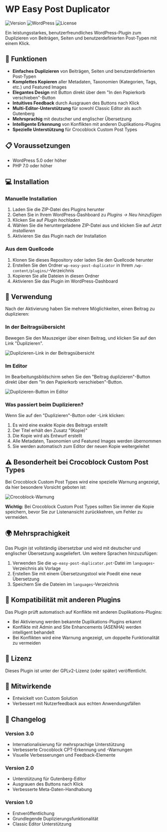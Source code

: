 # WP Easy Post Duplicator

![Version](https://img.shields.io/badge/version-3.0-blue)
![WordPress](https://img.shields.io/badge/WordPress-6.0%2B-green)
![License](https://img.shields.io/badge/license-GPL--2.0%2B-red)

Ein leistungsstarkes, benutzerfreundliches WordPress-Plugin zum Duplizieren von Beiträgen, Seiten und benutzerdefinierten Post-Typen mit einem Klick.

## 🚀 Funktionen

- **Einfaches Duplizieren** von Beiträgen, Seiten und benutzerdefinierten Post-Typen
- **Komplettes Kopieren** aller Metadaten, Taxonomien (Kategorien, Tags, etc.) und Featured Images
- **Elegantes Design** mit Button direkt über dem "In den Papierkorb verschieben"-Button
- **Intuitives Feedback** durch Ausgrauen des Buttons nach Klick
- **Multi-Editor-Unterstützung** für sowohl Classic Editor als auch Gutenberg
- **Mehrsprachig** mit deutscher und englischer Übersetzung
- **Intelligente Erkennung** von Konflikten mit anderen Duplikations-Plugins
- **Spezielle Unterstützung** für Crocoblock Custom Post Types

## 📋 Voraussetzungen

- WordPress 5.0 oder höher
- PHP 7.0 oder höher

## 💻 Installation

### Manuelle Installation

1. Laden Sie die ZIP-Datei des Plugins herunter
2. Gehen Sie in Ihrem WordPress-Dashboard zu *Plugins → Neu hinzufügen*
3. Klicken Sie auf *Plugin hochladen*
4. Wählen Sie die heruntergeladene ZIP-Datei aus und klicken Sie auf *Jetzt installieren*
5. Aktivieren Sie das Plugin nach der Installation

### Aus dem Quellcode

1. Klonen Sie dieses Repository oder laden Sie den Quellcode herunter
2. Erstellen Sie den Ordner `wp-easy-post-duplicator` in Ihrem `/wp-content/plugins/`-Verzeichnis
3. Kopieren Sie alle Dateien in diesen Ordner
4. Aktivieren Sie das Plugin im WordPress-Dashboard

## 🔧 Verwendung

Nach der Aktivierung haben Sie mehrere Möglichkeiten, einen Beitrag zu duplizieren:

### In der Beitragsübersicht

Bewegen Sie den Mauszeiger über einen Beitrag, und klicken Sie auf den Link "Duplizieren".

![Duplizieren-Link in der Beitragsübersicht](https://via.placeholder.com/500x100/f5f5f5/222222?text=Duplizieren+Link+in+Beitragsübersicht)

### Im Editor

Im Bearbeitungsbildschirm sehen Sie den "Beitrag duplizieren"-Button direkt über dem "In den Papierkorb verschieben"-Button.

![Duplizieren-Button im Editor](https://via.placeholder.com/250x150/f5f5f5/222222?text=Duplizieren+Button+im+Editor)

### Was passiert beim Duplizieren?

Wenn Sie auf den "Duplizieren"-Button oder -Link klicken:

1. Es wird eine exakte Kopie des Beitrags erstellt
2. Der Titel erhält den Zusatz "(Kopie)"
3. Die Kopie wird als Entwurf erstellt
4. Alle Metadaten, Taxonomien und Featured Images werden übernommen
5. Sie werden automatisch zum Editor der neuen Kopie weitergeleitet

## ⚠️ Besonderheit bei Crocoblock Custom Post Types

Bei Crocoblock Custom Post Types wird eine spezielle Warnung angezeigt, da hier besondere Vorsicht geboten ist:

![Crocoblock-Warnung](https://via.placeholder.com/400x120/f5f5f5/d63638?text=Crocoblock+Warnung)

**Wichtig:** Bei Crocoblock Custom Post Types sollten Sie immer die Kopie speichern, bevor Sie zur Listenansicht zurückkehren, um Fehler zu vermeiden.

## 🌍 Mehrsprachigkeit

Das Plugin ist vollständig übersetzbar und wird mit deutscher und englischer Übersetzung ausgeliefert. Um weitere Sprachen hinzuzufügen:

1. Verwenden Sie die `wp-easy-post-duplicator.pot`-Datei im `languages`-Verzeichnis als Vorlage
2. Erstellen Sie mit einem Übersetzungstool wie Poedit eine neue Übersetzung
3. Speichern Sie die Dateien im `languages`-Verzeichnis

## 🔄 Kompatibilität mit anderen Plugins

Das Plugin prüft automatisch auf Konflikte mit anderen Duplikations-Plugins:

- Bei Aktivierung werden bekannte Duplikations-Plugins erkannt
- Konflikte mit Admin and Site Enhancements (ASENHA) werden intelligent behandelt
- Bei Konflikten wird eine Warnung angezeigt, um doppelte Funktionalität zu vermeiden

## 📜 Lizenz

Dieses Plugin ist unter der GPLv2-Lizenz (oder später) veröffentlicht.

## 🙌 Mitwirkende

- Entwickelt von Custom Solution
- Verbessert mit Nutzerfeedback aus echten Anwendungsfällen

## 📝 Changelog

### Version 3.0
- Internationalisierung für mehrsprachige Unterstützung
- Verbesserte Crocoblock CPT-Erkennung und -Warnungen
- Visuelle Verbesserungen und Feedback-Elemente

### Version 2.0
- Unterstützung für Gutenberg-Editor
- Ausgrauen des Buttons nach Klick
- Verbesserte Meta-Daten-Handhabung

### Version 1.0
- Erstveröffentlichung
- Grundlegende Duplizierungsfunktionalität
- Classic Editor Unterstützung
